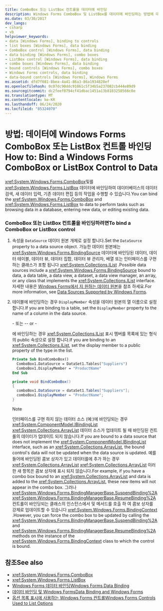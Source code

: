 ```yaml
---
title: ComboBox 또는 ListBox 컨트롤을 데이터에 바인딩
description: Windows Forms ComboBox 및 ListBox를 데이터에 바인딩하는 방법에 대해 설명 하 여 데이터베이스에서 데이터를 검색 하거나, 새 데이터를 입력 하거나, 기존 데이터를 편집 하는 등의 작업을 수행 합니다.
ms.date: 03/30/2017
dev_langs:
- csharp
- vb
helpviewer_keywords:
- data [Windows Forms], binding to controls
- list boxes [Windows Forms], data binding
- ComboBox control [Windows Forms], data binding
- data binding [Windows Forms], combo boxes
- ListBox control [Windows Forms], data binding
- combo boxes [Windows Forms], data binding
- bound controls [Windows Forms], combo boxes
- Windows Forms controls, data binding
- data-bound controls [Windows Forms], Windows Forms
ms.assetid: dfd7f081-8bea-4a41-86a3-86a1934828ef
ms.openlocfilehash: 0c07dc90ddc91061c5f34b5a237082cb444e89d9
ms.sourcegitcommit: dc2feef0794cf41dbac1451a13b8183258566c0e
ms.translationtype: MT
ms.contentlocale: ko-KR
ms.lasthandoff: 06/24/2020
ms.locfileid: "85324070"
---
```

# <a name="how-to-bind-a-windows-forms-combobox-or-listbox-control-to-data"></a><span data-ttu-id="5a605-103">방법: 데이터에 Windows Forms ComboBox 또는 ListBox 컨트롤 바인딩</span><span class="sxs-lookup"><span data-stu-id="5a605-103">How to: Bind a Windows Forms ComboBox or ListBox Control to Data</span></span>
<span data-ttu-id="5a605-104"><xref:System.Windows.Forms.ComboBox>및를 <xref:System.Windows.Forms.ListBox> 데이터에 바인딩하여 데이터베이스의 데이터 검색, 새 데이터 입력, 기존 데이터 편집 등의 작업을 수행할 수 있습니다.</span><span class="sxs-lookup"><span data-stu-id="5a605-104">You can bind the <xref:System.Windows.Forms.ComboBox> and <xref:System.Windows.Forms.ListBox> to data to perform tasks such as browsing data in a database, entering new data, or editing existing data.</span></span>  
  
### <a name="to-bind-a-combobox-or-listbox-control"></a><span data-ttu-id="5a605-105">ComboBox 또는 ListBox 컨트롤을 바인딩하려면</span><span class="sxs-lookup"><span data-stu-id="5a605-105">To bind a ComboBox or ListBox control</span></span>  
  
1. <span data-ttu-id="5a605-106">속성을 `DataSource` 데이터 원본 개체로 설정 합니다.</span><span class="sxs-lookup"><span data-stu-id="5a605-106">Set the `DataSource` property to a data source object.</span></span> <span data-ttu-id="5a605-107">가능한 데이터 원본에는 <xref:System.Windows.Forms.BindingSource> 데이터에 바인딩된 데이터, 데이터 테이블, 데이터 뷰, 데이터 집합, 데이터 뷰 관리자, 배열 또는 인터페이스를 구현 하는 클래스가 포함 됩니다 <xref:System.Collections.IList> .</span><span class="sxs-lookup"><span data-stu-id="5a605-107">Possible data sources include a <xref:System.Windows.Forms.BindingSource> bound to data, a data table, a data view, a dataset, a data view manager, an array, or any class that implements the <xref:System.Collections.IList> interface.</span></span> <span data-ttu-id="5a605-108">자세한 내용은 [Windows Forms에서 지 원하는 데이터 원본](../data-sources-supported-by-windows-forms.md)을 참조 하세요.</span><span class="sxs-lookup"><span data-stu-id="5a605-108">For more information, see [Data Sources Supported by Windows Forms](../data-sources-supported-by-windows-forms.md).</span></span>  
  
2. <span data-ttu-id="5a605-109">테이블에 바인딩하는 경우 `DisplayMember` 속성을 데이터 원본의 열 이름으로 설정 합니다.</span><span class="sxs-lookup"><span data-stu-id="5a605-109">If you are binding to a table, set the `DisplayMember` property to the name of a column in the data source.</span></span>  
  
     <span data-ttu-id="5a605-110">\- 또는 -</span><span class="sxs-lookup"><span data-stu-id="5a605-110">\- or -</span></span>  
  
     <span data-ttu-id="5a605-111">에 바인딩하는 경우 <xref:System.Collections.IList> 표시 멤버를 목록에 있는 형식의 public 속성으로 설정 합니다.</span><span class="sxs-lookup"><span data-stu-id="5a605-111">If you are binding to an <xref:System.Collections.IList>, set the display member to a public property of the type in the list.</span></span>  
  
    ```vb  
    Private Sub BindComboBox()  
      ComboBox1.DataSource = DataSet1.Tables("Suppliers")  
      ComboBox1.DisplayMember = "ProductName"  
    End Sub  
    ```  
  
    ```csharp  
    private void BindComboBox()  
    {  
      comboBox1.DataSource = dataSet1.Tables["Suppliers"];  
      comboBox1.DisplayMember = "ProductName";  
    }  
    ```  
  
    > [!NOTE]
    > <span data-ttu-id="5a605-112">인터페이스를 구현 하지 않는 데이터 소스 (예:)에 바인딩되는 경우 <xref:System.ComponentModel.IBindingList> <xref:System.Collections.ArrayList> 데이터 소스가 업데이트 될 때 바인딩된 컨트롤의 데이터가 업데이트 되지 않습니다.</span><span class="sxs-lookup"><span data-stu-id="5a605-112">If you are bound to a data source that does not implement the <xref:System.ComponentModel.IBindingList> interface, such as an <xref:System.Collections.ArrayList>, the bound control's data will not be updated when the data source is updated.</span></span> <span data-ttu-id="5a605-113">예를 들어에 바인딩된 콤보 상자가 있고 데이터를에 추가 하는 경우 <xref:System.Collections.ArrayList> <xref:System.Collections.ArrayList> 이러한 새 항목은 콤보 상자에 표시 되지 않습니다.</span><span class="sxs-lookup"><span data-stu-id="5a605-113">For example, if you have a combo box bound to an <xref:System.Collections.ArrayList> and data is added to the <xref:System.Collections.ArrayList>, these new items will not appear in the combo box.</span></span> <span data-ttu-id="5a605-114">그러나 <xref:System.Windows.Forms.BindingManagerBase.SuspendBinding%2A> <xref:System.Windows.Forms.BindingManagerBase.ResumeBinding%2A> 컨트롤이 바인딩되는 클래스의 인스턴스에서 및 메서드를 호출 하 여 콤보 상자를 강제로 업데이트할 수 있습니다 <xref:System.Windows.Forms.BindingContext> .</span><span class="sxs-lookup"><span data-stu-id="5a605-114">However, you can force the combo box to be updated by calling the <xref:System.Windows.Forms.BindingManagerBase.SuspendBinding%2A> and <xref:System.Windows.Forms.BindingManagerBase.ResumeBinding%2A> methods on the instance of the <xref:System.Windows.Forms.BindingContext> class to which the control is bound.</span></span>  
  
## <a name="see-also"></a><span data-ttu-id="5a605-115">참조</span><span class="sxs-lookup"><span data-stu-id="5a605-115">See also</span></span>

- <xref:System.Windows.Forms.ComboBox>
- <xref:System.Windows.Forms.ListBox>
- [<span data-ttu-id="5a605-116">Windows Forms 데이터 바인딩</span><span class="sxs-lookup"><span data-stu-id="5a605-116">Windows Forms Data Binding</span></span>](../windows-forms-data-binding.md)
- [<span data-ttu-id="5a605-117">데이터 바인딩 및 Windows Forms</span><span class="sxs-lookup"><span data-stu-id="5a605-117">Data Binding and Windows Forms</span></span>](../data-binding-and-windows-forms.md)
- [<span data-ttu-id="5a605-118">옵션 목록 표시에 사용하는 Windows Forms 컨트롤</span><span class="sxs-lookup"><span data-stu-id="5a605-118">Windows Forms Controls Used to List Options</span></span>](windows-forms-controls-used-to-list-options.md)
